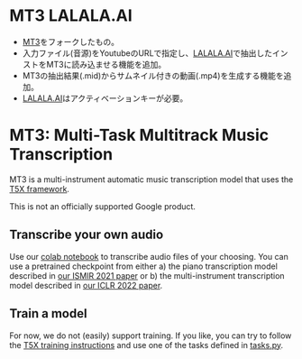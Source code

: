 # MT3 LALALA.AI
- [MT3](https://github.com/magenta/mt3)をフォークしたもの。
- 入力ファイル(音源)をYoutubeのURLで指定し、[LALALA.AI](https://www.lalal.ai/)で抽出したインストをMT3に読み込ませる機能を追加。
- MT3の抽出結果(.mid)からサムネイル付きの動画(.mp4)を生成する機能を追加。
- [LALALA.AI](https://www.lalal.ai/)はアクティベーションキーが必要。

# MT3: Multi-Task Multitrack Music Transcription

MT3 is a multi-instrument automatic music transcription model that uses the [T5X framework](https://github.com/google-research/t5x).

This is not an officially supported Google product.

## Transcribe your own audio

Use our [colab notebook](https://colab.research.google.com/github/shuntacurosu/mt3_lalala/blob/main/mt3/colab/music_transcription_with_transformers.ipynb) to
transcribe audio files of your choosing.  You can use a pretrained checkpoint from
either a) the piano transcription model described in [our ISMIR 2021 paper](https://archives.ismir.net/ismir2021/paper/000030.pdf)
or b) the multi-instrument transcription model described in
[our ICLR 2022 paper](https://openreview.net/pdf?id=iMSjopcOn0p).


## Train a model

For now, we do not (easily) support training.  If you like, you can try to
follow the [T5X training instructions](https://github.com/google-research/t5x#training)
and use one of the tasks defined in [tasks.py](mt3/tasks.py).
